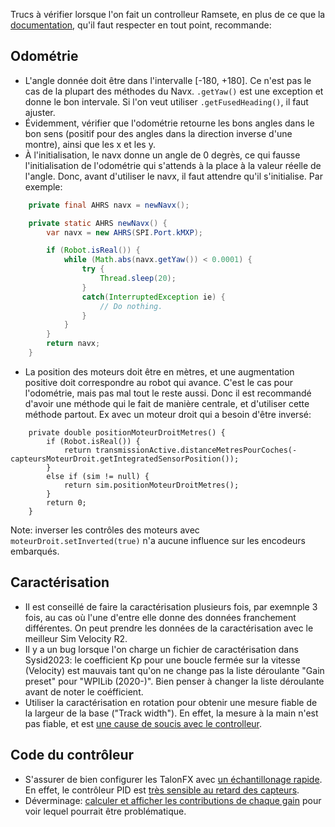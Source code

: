 Trucs à vérifier lorsque l'on fait un controlleur Ramsete, en plus de ce que la [documentation](https://docs.wpilib.org/en/stable/docs/software/advanced-controls/trajectories/troubleshooting.html), qu'il faut respecter en tout point, recommande:

## Odométrie

- L'angle donnée doit être dans l'intervalle [-180, +180]. Ce n'est pas le cas de la plupart des méthodes du Navx. `.getYaw()` est une exception et donne le bon intervale. Si l'on veut utiliser `.getFusedHeading()`, il faut ajuster.
- Évidemment, vérifier que l'odométrie retourne les bons angles dans le bon sens (positif pour des angles dans la direction inverse d'une montre), ainsi que les x et les y.
- À l'initialisation, le navx donne un angle de 0 degrès, ce qui fausse l'initialisation de l'odométrie qui s'attends à la place à la valeur réelle de l'angle. Donc, avant d'utiliser le navx, il faut attendre qu'il s'initialise. Par exemple:

```java
    private final AHRS navx = newNavx();

    private static AHRS newNavx() {
        var navx = new AHRS(SPI.Port.kMXP);

        if (Robot.isReal()) {
            while (Math.abs(navx.getYaw()) < 0.0001) {
                try {
                    Thread.sleep(20);
                }
                catch(InterruptedException ie) {
                    // Do nothing.
                }
            }
        }
        return navx;
    }
```

- La position des moteurs doit être en mètres, et une augmentation positive doit correspondre au robot qui avance. C'est le cas pour l'odométrie, mais pas mal tout le reste aussi. Donc il est recommandé d'avoir une méthode qui le fait de manière centrale, et d'utiliser cette méthode partout. Ex avec un moteur droit qui a besoin d'être inversé:

```
    private double positionMoteurDroitMetres() {
        if (Robot.isReal()) {
            return transmissionActive.distanceMetresPourCoches(-capteursMoteurDroit.getIntegratedSensorPosition());
        }
        else if (sim != null) {
            return sim.positionMoteurDroitMetres();
        }
        return 0;
    }
```

Note: inverser les contrôles des moteurs avec `moteurDroit.setInverted(true)` n'a aucune influence sur les encodeurs embarqués.

## Caractérisation

- Il est conseillé de faire la caractérisation plusieurs fois, par exemnple 3 fois, au cas où l'une d'entre elle donne des données franchement différentes. On peut prendre les données de la caractérisation avec le meilleur Sim Velocity R2.
- Il y a un bug lorsque l'on charge un fichier de caractérisation dans Sysid2023: le coefficient Kp pour une boucle fermée sur la vitesse (Velocity) est mauvais tant qu'on ne change pas la liste déroulante "Gain preset" pour "WPILib (2020-)". Bien penser à changer la liste déroulante avant de noter le coéfficient.
- Utiliser la caractérisation en rotation pour obtenir une mesure fiable de la largeur de la base ("Track width"). En effet, la mesure à la main n'est pas fiable, et est [une cause de soucis avec le controlleur](https://www.chiefdelphi.com/t/ramsete-controller-final-heading-error/374742/10?u=jul).

## Code du contrôleur

- S'assurer de bien configurer les TalonFX avec [un échantillonage rapide](https://www.chiefdelphi.com/t/limiting-voltage-pathweaver-and-ramesetecommand/405377/12?u=jul). En effet, le contrôleur PID est [très sensible au retard des capteurs](https://www.chiefdelphi.com/t/limiting-voltage-pathweaver-and-ramesetecommand/405377/11?u=jul).
- Déverminage: [calculer et afficher les contributions de chaque gain](https://www.chiefdelphi.com/t/limiting-voltage-pathweaver-and-ramesetecommand/405377/28?u=jul) pour voir lequel pourrait être problématique.
